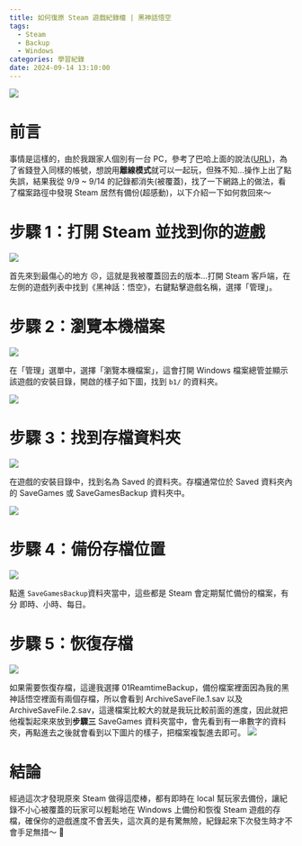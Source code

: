 ```yaml
---
title: 如何復原 Steam 遊戲紀錄檔 | 黑神話悟空
tags:
  - Steam
  - Backup
  - Windows
categories: 學習紀錄
date: 2024-09-14 13:10:00
---
```



![](https://nijialin.com/images/2024/steam-backup/1.png)

# 前言

事情是這樣的，由於我跟家人個別有一台 PC，參考了巴哈上面的說法([URL](https://forum.gamer.com.tw/C.php?bsn=60599&snA=31999))，為了省錢登入同樣的帳號，想說用**離線模式**就可以一起玩，但殊不知...操作上出了點失誤，結果我從 9/9 ~ 9/14 的記錄都消失(被覆蓋)，找了一下網路上的做法，看了檔案路徑中發現 Steam 居然有備份(超感動)，以下介紹一下如何救回來～

<!-- more -->

# 步驟 1：打開 Steam 並找到你的遊戲

![](https://nijialin.com/images/2024/steam-backup/2.png)

首先來到最傷心的地方 😣，這就是我被覆蓋回去的版本...打開 Steam 客戶端，在左側的遊戲列表中找到《黑神話：悟空》，右鍵點擊遊戲名稱，選擇「管理」。

# 步驟 2：瀏覽本機檔案

![](https://nijialin.com/images/2024/steam-backup/3.png)

在「管理」選單中，選擇「瀏覽本機檔案」，這會打開 Windows 檔案總管並顯示該遊戲的安裝目錄，開啟的樣子如下圖，找到 `b1/` 的資料夾。

![](https://nijialin.com/images/2024/steam-backup/4.png)

# 步驟 3：找到存檔資料夾

![](https://nijialin.com/images/2024/steam-backup/5.png)

在遊戲的安裝目錄中，找到名為 Saved 的資料夾。存檔通常位於 Saved 資料夾內的 SaveGames 或 SaveGamesBackup 資料夾中。

![](https://nijialin.com/images/2024/steam-backup/6.png)

# 步驟 4：備份存檔位置

![](https://nijialin.com/images/2024/steam-backup/7.png)

點進 `SaveGamesBackup`資料夾當中，這些都是 Steam 會定期幫忙備份的檔案，有分 即時、小時、每日。

# 步驟 5：恢復存檔

![](https://nijialin.com/images/2024/steam-backup/8.png)

如果需要恢復存檔，這邊我選擇 01ReamtimeBackup，備份檔案裡面因為我的黑神話悟空裡面有兩個存檔，所以會看到 ArchiveSaveFile.1.sav 以及 ArchiveSaveFile.2.sav，這邊檔案比較大的就是我玩比較前面的進度，因此就把他複製起來來放到**步驟三** SaveGames 資料夾當中，會先看到有一串數字的資料夾，再點進去之後就會看到以下圖片的樣子，把檔案複製進去即可。
![](https://nijialin.com/images/2024/steam-backup/9.png)

# 結論

經過這次才發現原來 Steam 做得這麼棒，都有即時在 local 幫玩家去備份，讓紀錄不小心被覆蓋的玩家可以輕鬆地在 Windows 上備份和恢復 Steam 遊戲的存檔，確保你的遊戲進度不會丟失，這次真的是有驚無險，紀錄起來下次發生時才不會手足無措～ 👀️
